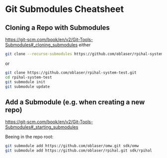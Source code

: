 # Git Submodules Cheatsheet



## Cloning a Repo with Submodules
https://git-scm.com/book/en/v2/Git-Tools-Submodules#_cloning_submodules
either
```sh
git clone --recurse-submodules https://github.com/oblaser/rpihal-system-test.git
```
or
```sh
git clone https://github.com/oblaser/rpihal-system-test.git
cd rpihal-system-test
git submodule init
git submodule update
```



## Add a Submodule (e.g. when creating a new repo)
https://git-scm.com/book/en/v2/Git-Tools-Submodules#_starting_submodules

Beeing in the repo root:
```sh
git submodule add https://github.com/oblaser/omw.git sdk/omw
git submodule add https://github.com/oblaser/rpihal.git sdk/rpihal
```
